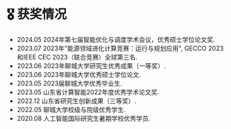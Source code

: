 <h1>🎖️ 获奖情况</h1>
<ul>
    <li>
        2024.05 2024年第七届智能优化与调度学术会议，优秀硕士学位论文奖. 
    </li>
    <li>
        2023.07 2023年"能源领域进化计算竞赛：运行与规划应用", GECCO 2023和IEEE CEC 2023（联合竞赛）全球第三名. 
    </li>
    <li>
        2023.06 2023年聊城大学研究生优秀成果（一等奖）. 
    </li>
    <li>
        2023.06 2023年聊城大学优秀硕士学位论文. 
    </li>
    <li>
        2023.05 2023届聊城大学优秀毕业生. 
    </li>
    <li>
        2023.05 山东省计算智能2022年度优秀学术论文奖. 
    </li>
    <li>
        2022.12 山东省研究生创新成果（三等奖）. 
    </li>
    <li>
        2022.05 聊城大学校级与院级优秀学生.
    </li>
    <li>
        2020.08 人工智能国际研究生暑期学校优秀学员. 
    </li>
</ul>
